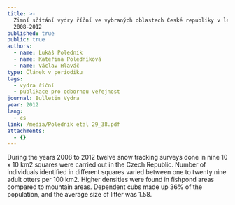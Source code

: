 ```yaml
---
title: >-
  Zimní sčítání vydry říční ve vybraných oblastech České republiky v letech
  2008-2012
published: true
public: true
authors:
  - name: Lukáš Poledník
  - name: Kateřina Poledníková
  - name: Václav Hlaváč
type: Článek v periodiku
tags:
  - vydra říční
  - publikace pro odbornou veřejnost
journal: Bulletin Vydra
year: 2012
lang:
  - cs
link: /media/Polednik etal 29_38.pdf
attachments:
  - {}
---
```

During the years 2008 to 2012 twelve snow tracking surveys done in nine 10 x 10 km2 squares were carried out in the Czech Republic. Number of individuals identified in different squares varied between one to twenty nine adult otters per 100 km2. Higher densities were found in fishpond areas compared to mountain areas. Dependent cubs made up 36% of the population, and the average size of litter was 1.58.
